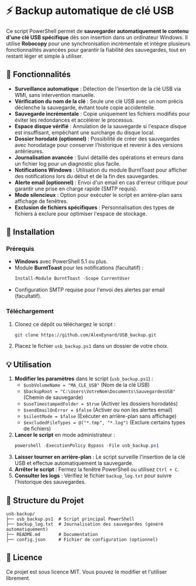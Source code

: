 # ⚡ Backup automatique de clé USB

Ce script PowerShell permet de **sauvegarder automatiquement le contenu d'une clé USB spécifique** dès son insertion dans un ordinateur Windows. Il utilise **Robocopy** pour une synchronisation incrémentale et intègre plusieurs fonctionnalités avancées pour garantir la fiabilité des sauvegardes, tout en restant léger et simple à utiliser.

## 📖 Fonctionnalités
- **Surveillance automatique** : Détection de l'insertion de la clé USB via WMI, sans intervention manuelle.
- **Vérification du nom de la clé** : Seule une clé USB avec un nom précis déclenche la sauvegarde, évitant toute copie accidentelle.
- **Sauvegarde incrémentale** : Copie uniquement les fichiers modifiés pour éviter les redondances et accélérer le processus.
- **Espace disque vérifié** : Annulation de la sauvegarde si l'espace disque est insuffisant, empêchant une surcharge du disque local.
- **Dossier horodaté (optionnel)** : Possibilité de créer des sauvegardes avec horodatage pour conserver l'historique et revenir à des versions antérieures.
- **Journalisation avancée** : Suivi détaillé des opérations et erreurs dans un fichier log pour un diagnostic plus facile.
- **Notifications Windows** : Utilisation du module BurntToast pour afficher des notifications lors du début et de la fin des sauvegardes.
- **Alerte email (optionnel)** : Envoi d'un email en cas d'erreur critique pour garantir une prise en charge rapide (SMTP requis).
- **Mode silencieux** : Option pour exécuter le script en arrière-plan sans affichage de fenêtres.
- **Exclusion de fichiers spécifiques** : Personnalisation des types de fichiers à exclure pour optimiser l'espace de stockage.

## 📝 Installation
### Prérequis
- **Windows** avec PowerShell 5.1 ou plus.
- Module **BurntToast** pour les notifications (facultatif) :
  ```powershell
  Install-Module BurntToast -Scope CurrentUser
  ```
- Configuration SMTP requise pour l'envoi des alertes par email (facultatif).

### Téléchargement
1. Clonez ce dépôt ou téléchargez le script :
   ```sh
   git clone https://github.com/AlexEynard/USB_backup.git
   ```
2. Placez le fichier `usb_backup.ps1` dans un dossier de votre choix.

## 💡 Utilisation
1. **Modifier les paramètres** dans le script (`usb_backup.ps1`) :
   - `$usbVolumeName = "MA_CLE_USB"` (Nom de la clé USB)
   - `$backupRoot = "C:\Users\VotreNom\Documents\SauvegardesUSB"` (Chemin de sauvegarde)
   - `$useTimestampedFolder = $true` (Activer les dossiers horodatés)
   - `$sendEmailOnError = $false` (Activer ou non les alertes email)
   - `$silentMode = $false` (Exécuter en arrière-plan sans affichage)
   - `$excludedFileTypes = @("*.tmp", "*.log")` (Exclure certains types de fichiers)
2. **Lancer le script** en mode administrateur :
   ```powershell
   powershell -ExecutionPolicy Bypass -File usb_backup.ps1
   ```
3. **Laisser tourner en arrière-plan** : Le script surveille l'insertion de la clé USB et effectue automatiquement la sauvegarde.
4. **Arrêter le script** : Fermez la fenêtre PowerShell ou utilisez `Ctrl + C`.
5. **Consulter les logs** : Vérifiez le fichier `backup_log.txt` pour suivre l'historique des sauvegardes.

## 📂 Structure du Projet
```
usb-backup/
├── usb_backup.ps1  # Script principal PowerShell
├── backup_log.txt  # Journalisation des sauvegardes (généré automatiquement)
├── README.md       # Documentation
├── config.json     # Fichier de configuration (optionnel)
```

## 📘 Licence
Ce projet est sous licence MIT. Vous pouvez le modifier et l'utiliser librement.

